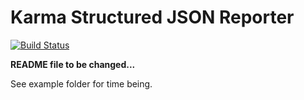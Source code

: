 # Karma Structured JSON Reporter

[![Build Status](https://travis-ci.org/tanenbaum/karma-json-result-reporter.svg?branch=master)](https://travis-ci.org/tanenbaum/karma-json-result-reporter)

**README file to be changed...**

See example folder for time being.
